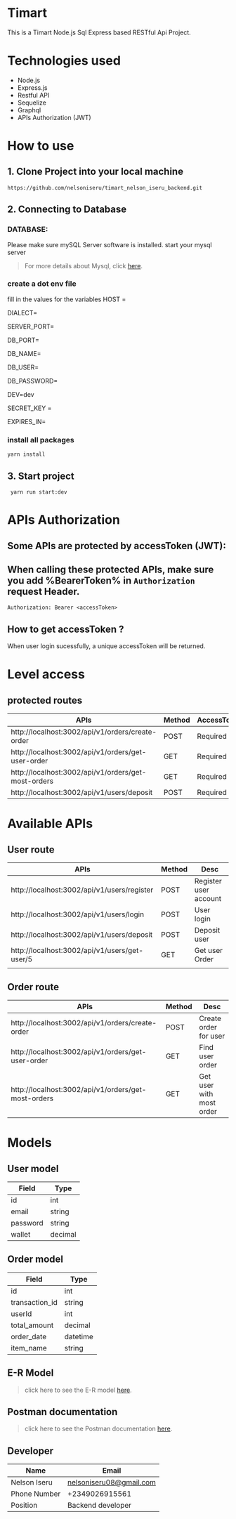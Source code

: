 # Timart

This is a Timart Node.js Sql Express based RESTful Api Project.

# Technologies used
-   Node.js
-   Express.js
-   Restful API
-   Sequelize
-   Graphql
-   APIs Authorization (JWT)


# How to use

## 1. Clone Project into your local machine

```
https://github.com/nelsoniseru/timart_nelson_iseru_backend.git
```



## 2. Connecting to Database

### DATABASE:

Please make sure mySQL Server software is installed.
start your mysql server

> For more details about Mysql, click [here](https://mysql.com).

### create a dot env file
fill in the values for the variables
HOST = 

DIALECT=

SERVER_PORT=

DB_PORT=

DB_NAME=

DB_USER=

DB_PASSWORD=

DEV=dev

SECRET_KEY = 

EXPIRES_IN= 


### install all packages
```
yarn install
```

## 3. Start project
```
 yarn run start:dev
```

# APIs Authorization

## Some APIs are protected by accessToken (JWT):

## When calling these protected APIs, make sure you add %BearerToken% in `Authorization` request Header.
```
Authorization: Bearer <accessToken>
```

## How to get accessToken ?

When user login sucessfully, a unique accessToken will be returned.

# Level access

## protected routes
 
| APIs                                                   | Method |   AccessToken|
| ------------------------------------------------------ | ------ | ------------ |
| http://localhost:3002/api/v1/orders/create-order       | POST   |  Required    |
|  http://localhost:3002/api/v1/orders/get-user-order    | GET    |  Required    |
|  http://localhost:3002/api/v1/orders/get-most-orders   |  GET   |  Required    |
|  http://localhost:3002/api/v1/users/deposit            |  POST  | Required     |



# Available APIs

## User route


| APIs                                          | Method |         Desc          |
|--------------------------------------------   |--------|---------------------- |
|http://localhost:3002/api/v1/users/register    |  POST  | Register user account |
| http://localhost:3002/api/v1/users/login      |  POST  | User login            |
| http://localhost:3002/api/v1/users/deposit    |  POST  | Deposit user          |
| http://localhost:3002/api/v1/users/get-user/5 |  GET   | Get user Order        |
           |
## Order route

| APIs                                                  | Method | Desc                    |
| ------------------------------------------------------| ------ |-------------------------|
| http://localhost:3002/api/v1/orders/create-order      | POST   | Create order for user   |      
| http://localhost:3002/api/v1/orders/get-user-order    | GET    |  Find user order       | 
| http://localhost:3002/api/v1/orders/get-most-orders   | GET    | Get user with most order|     

# Models
## User model
| Field           | Type   | 
|-----------------|--------|
| id              | int    |
| email           | string |
| password        | string | 
| wallet          | decimal|  


## Order model

| Field           | Type     | 
|-----------------|----------|
| id              | int      |
| transaction_id  | string   |
| userId          | int      | 
| total_amount    | decimal  | 
| order_date      | datetime | 
| item_name       | string   | 

## E-R Model

> click here to see the E-R model [here](https://app.dbdesigner.net/designer/schema/564966).
## Postman documentation
> click here to see the Postman documentation [here](https://documenter.getpostman.com/view/13945163/2s9YRCVqou).

## Developer
| Name            | Email                    | 
|-----------------|--------------------------|
| Nelson Iseru    | nelsoniseru08@gmail.com  |
| Phone Number    | +2349026915561           |
| Position        | Backend developer        |



